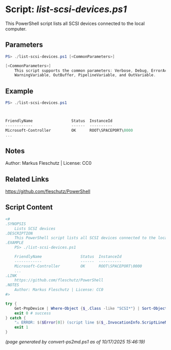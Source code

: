 Script: *list-scsi-devices.ps1*
========================

This PowerShell script lists all SCSI devices connected to the local computer.

Parameters
----------
```powershell
PS> ./list-scsi-devices.ps1 [<CommonParameters>]

[<CommonParameters>]
    This script supports the common parameters: Verbose, Debug, ErrorAction, ErrorVariable, WarningAction, 
    WarningVariable, OutBuffer, PipelineVariable, and OutVariable.
```

Example
-------
```powershell
PS> ./list-scsi-devices.ps1



FriendlyName                 Status  InstanceId
------------                 ------  ----------
Microsoft-Controller         OK      ROOT\SPACEPORT\0000
...

```

Notes
-----
Author: Markus Fleschutz | License: CC0

Related Links
-------------
https://github.com/fleschutz/PowerShell

Script Content
--------------
```powershell
<#
.SYNOPSIS
	Lists SCSI devices
.DESCRIPTION
	This PowerShell script lists all SCSI devices connected to the local computer.
.EXAMPLE
	PS> ./list-scsi-devices.ps1

	FriendlyName                 Status  InstanceId
	------------                 ------  ----------
	Microsoft-Controller         OK      ROOT\SPACEPORT\0000
	...
.LINK
	https://github.com/fleschutz/PowerShell
.NOTES
	Author: Markus Fleschutz | License: CC0
#>

try {
	Get-PnpDevice | Where-Object {$_.Class -like "SCSI*"} | Sort-Object -property FriendlyName | Format-Table -property FriendlyName,Status,InstanceId
	exit 0 # success
} catch {
	"⚠️ ERROR: $($Error[0]) (script line $($_.InvocationInfo.ScriptLineNumber))"
	exit 1
}
```

*(page generated by convert-ps2md.ps1 as of 10/17/2025 15:46:19)*
